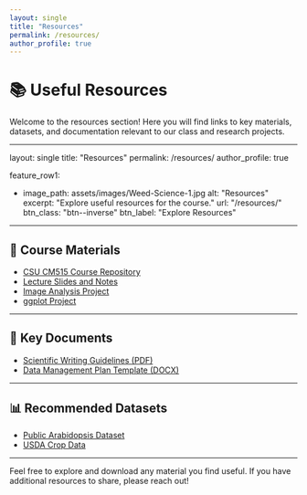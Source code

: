 ```yaml
---
layout: single
title: "Resources"
permalink: /resources/
author_profile: true
---
```


# 📚 Useful Resources

Welcome to the resources section! Here you will find links to key materials, datasets, and documentation relevant to our class and research projects.

---
layout: single
title: "Resources"
permalink: /resources/
author_profile: true

feature_row1:
  - image_path: assets/images/Weed-Science-1.jpg
    alt: "Resources"
    excerpt: "Explore useful resources for the course."
    url: "/resources/"
    btn_class: "btn--inverse"
    btn_label: "Explore Resources"

---
## 📂 Course Materials

- [CSU CM515 Course Repository](https://github.com/Colorado-State-University-CMB/CM515-course-2025)  
- [Lecture Slides and Notes](/lectures/)  
- [Image Analysis Project](/image_analysis_project/)  
- [ggplot Project](/gglplot_project/)

---

## 📑 Key Documents

- [Scientific Writing Guidelines (PDF)](assets/documents/scientific_writing_guidelines.pdf)
- [Data Management Plan Template (DOCX)](assets/documents/data_management_template.docx)

---

## 📊 Recommended Datasets

- [Public Arabidopsis Dataset](https://www.arabidopsis.org/)  
- [USDA Crop Data](https://www.nass.usda.gov/)  

---

Feel free to explore and download any material you find useful. If you have additional resources to share, please reach out!
